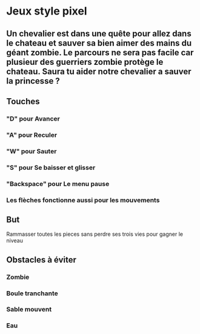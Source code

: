 # Jeux style pixel

## Un chevalier est dans une quête pour allez dans le chateau et sauver sa bien aimer des mains du géant zombie. Le parcours ne sera pas facile car plusieur des guerriers zombie protège le chateau. Saura tu aider notre chevalier a sauver la princesse ?


## Touches
### "D" pour Avancer
### "A" pour Reculer
### "W" pour Sauter
### "S" pour Se baisser et glisser
### "Backspace" pour Le menu pause
### Les flèches fonctionne aussi pour les mouvements

## But
Rammasser toutes les pieces sans perdre ses trois vies pour gagner le niveau

## Obstacles à éviter
### Zombie
### Boule tranchante
### Sable mouvent
### Eau
